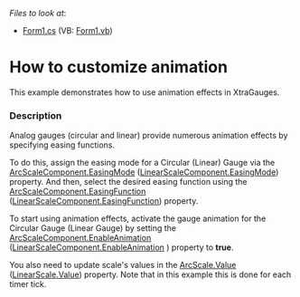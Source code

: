 <!-- default file list -->
*Files to look at*:

* [Form1.cs](./CS/XtraGauge_Animation/Form1.cs) (VB: [Form1.vb](./VB/XtraGauge_Animation/Form1.vb))
<!-- default file list end -->
# How to customize animation


<p>This example demonstrates how to use animation effects in XtraGauges.</p>


<h3>Description</h3>

<p>Analog gauges (circular and linear) provide numerous animation effects by specifying easing functions. </p><p>To do this, assign the easing mode for a Circular (Linear) Gauge via the  <a href="http://documentation.devexpress.com/#WindowsForms/DevExpressXtraGaugesWinGaugesCircularArcScaleComponent_EasingModetopic"><u>ArcScaleComponent.EasingMode</u></a> (<a href="http://documentation.devexpress.com/#WindowsForms/DevExpressXtraGaugesWinGaugesLinearLinearScaleComponent_EasingModetopic"><u>LinearScaleComponent.EasingMode</u></a>) property. And then, select the desired easing function using the <a href="http://documentation.devexpress.com/#WindowsForms/DevExpressXtraGaugesWinGaugesCircularArcScaleComponent_EasingFunctiontopic"><u>ArcScaleComponent.EasingFunction</u></a> (<a href="http://documentation.devexpress.com/#WindowsForms/DevExpressXtraGaugesWinGaugesLinearLinearScaleComponent_EasingFunctiontopic"><u>LinearScaleComponent.EasingFunction</u></a>) property.</p><p>To start using animation effects, activate the gauge animation for the Circular Gauge (Linear Gauge) by setting the <a href="http://documentation.devexpress.com/#WindowsForms/DevExpressXtraGaugesWinGaugesCircularArcScaleComponent_EnableAnimationtopic"><u>ArcScaleComponent.EnableAnimation</u></a>  (<a href="http://documentation.devexpress.com/#WindowsForms/DevExpressXtraGaugesWinGaugesLinearLinearScaleComponent_EnableAnimationtopic"><u>LinearScaleComponent.EnableAnimation</u></a> ) property to  <strong>true</strong>. </p><p>You also need to update scale&#39;s values in the <a href="http://documentation.devexpress.com/#CoreLibraries/DevExpressXtraGaugesCoreModelArcScale_Valuetopic"><u>ArcScale.Value</u></a> (<a href="http://documentation.devexpress.com/#CoreLibraries/DevExpressXtraGaugesCoreModelLinearScale_Valuetopic"><u>LinearScale.Value</u></a>) property. Note that in this example this is done for each timer tick. </p>

<br/>


